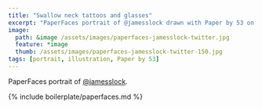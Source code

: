 ```yaml
---
title: "Swallow neck tattoos and glasses"
excerpt: "PaperFaces portrait of @jamesslock drawn with Paper by 53 on an iPad."
image: 
  path: &image /assets/images/paperfaces-jamesslock-twitter.jpg 
  feature: *image
  thumb: /assets/images/paperfaces-jamesslock-twitter-150.jpg
tags: [portrait, illustration, Paper by 53]
---
```


PaperFaces portrait of [@jamesslock](http://twitter.com/jamesslock).

{% include boilerplate/paperfaces.md %}
